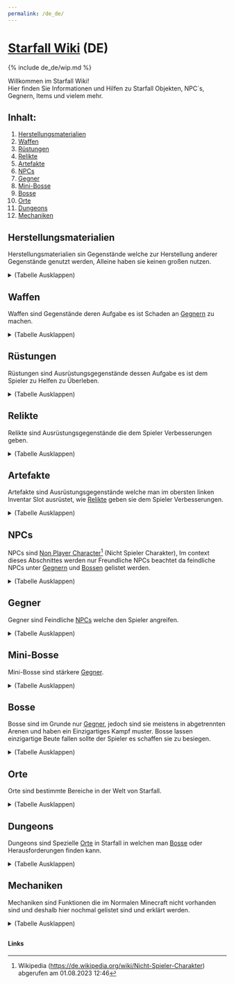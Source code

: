 ```yaml
---
permalink: /de_de/
---
```

# [<t>Starfall Wiki](/) (DE)

{% include de_de/wip.md %}

Willkommen im Starfall Wiki! <br>
Hier finden Sie Informationen und Hilfen zu Starfall Objekten, NPC´s, Gegnern, Items und vielem mehr.

## Inhalt:
 1. [Herstellungsmaterialien](#herstellungsmaterialien)
 2. [Waffen](#waffen)
 3. [Rüstungen](#rüstungen)
 4. [Relikte](#relikte)
 5. [Artefakte](#artefakte)
 6. [NPCs](#npcs)
 7. [Gegner](#gegner)
 8. [Mini-Bosse](#mini-bosse)
 9. [Bosse](#bosse)
10. [Orte](#orte)
11. [Dungeons](#dungeons)
12. [Mechaniken](#mechaniken)

## Herstellungsmaterialien

Herstellungsmaterialien sin Gegenstände welche zur Herstellung anderer Gegenstände genutzt werden, Alleine haben sie keinen großen nutzen.
<details>
	<summary>(Tabelle Ausklappen)</summary>

|   |  |
|:-:|:-|
| A ||
| B ||
| C ||
| D ||
| E ||
| F ||
| G ||
| H ||
| I ||
| J ||
| K ||
| L |[<e>Leder](/de_de/crafting-materials/leather/)|
| M ||
| N ||
| O ||
| P ||
| Q ||
| R ||
| S |[<e>Stock](/de_de/crafting-materials/stick/)|
| T ||
| U ||
| V ||
| W ||
| X ||
| Y ||
| Z ||

</details>

## Waffen

Waffen sind Gegenstände deren Aufgabe es ist Schaden an [<e>Gegnern](#gegner) zu machen.

<details>
	<summary>(Tabelle Ausklappen)</summary>

|   |  |
|:-:|:-|
| A ||
| B ||
| C ||
| D ||
| E ||
| F ||
| G ||
| H ||
| I ||
| J ||
| K ||
| L ||
| M ||
| N ||
| O ||
| P ||
| Q ||
| R ||
| S ||
| T ||
| U ||
| V ||
| W ||
| X ||
| Y ||
| Z ||

</details>

## Rüstungen

Rüstungen sind Ausrüstungsgegenstände dessen Aufgabe es ist dem Spieler zu Helfen zu Überleben.

<details>
	<summary>(Tabelle Ausklappen)</summary>

|   |  |
|:-:|:-|
| A ||
| B ||
| C ||
| D ||
| E ||
| F ||
| G ||
| H ||
| I ||
| J ||
| K ||
| L ||
| M ||
| N ||
| O ||
| P ||
| Q ||
| R ||
| S ||
| T ||
| U ||
| V ||
| W ||
| X ||
| Y ||
| Z ||

</details>

## Relikte

Relikte sind Ausrüstungsgegenstände die dem Spieler Verbesserungen geben.

<details>
	<summary>(Tabelle Ausklappen)</summary>

|   |  |
|:-:|:-|
| A ||
| B ||
| C ||
| D ||
| E ||
| F ||
| G ||
| H ||
| I ||
| J ||
| K ||
| L ||
| M ||
| N ||
| O ||
| P ||
| Q ||
| R ||
| S ||
| T ||
| U ||
| V ||
| W ||
| X ||
| Y ||
| Z ||

</details>

## Artefakte

Artefakte sind Ausrüstungsgegenstände welche man im obersten linken Inventar Slot ausrüstet, wie [<e>Relikte](#relikte) geben sie dem Spieler Verbesserungen.

<details>
	<summary>(Tabelle Ausklappen)</summary>

|   |  |
|:-:|:-|
| A ||
| B ||
| C ||
| D ||
| E ||
| F ||
| G ||
| H ||
| I ||
| J ||
| K ||
| L ||
| M ||
| N ||
| O ||
| P ||
| Q ||
| R ||
| S ||
| T ||
| U ||
| V ||
| W ||
| X ||
| Y ||
| Z ||

</details>

## NPCs

NPCs sind [<o>Non Player Character](https://de.wikipedia.org/wiki/Nicht-Spieler-Charakter)[^1] (Nicht Spieler Charakter), Im context dieses Abschnittes werden nur Freundliche NPCs beachtet da feindliche NPCs unter [<e>Gegnern](#gegner) und [<e>Bossen](#bosse) gelistet werden.

<details>
	<summary>(Tabelle Ausklappen)</summary>

|   |  |
|:-:|:-|
| A ||
| B ||
| C ||
| D ||
| E ||
| F ||
| G ||
| H ||
| I ||
| J ||
| K ||
| L ||
| M ||
| N ||
| O ||
| P ||
| Q ||
| R ||
| S ||
| T ||
| U ||
| V ||
| W ||
| X ||
| Y ||
| Z ||

</details>

## Gegner

Gegner sind Feindliche [<e>NPCs](#npcs) welche den Spieler angreifen.

<details>
	<summary>(Tabelle Ausklappen)</summary>

|   |  |
|:-:|:-|
| A ||
| B ||
| C ||
| D ||
| E ||
| F ||
| G ||
| H ||
| I ||
| J ||
| K ||
| L ||
| M ||
| N ||
| O ||
| P ||
| Q ||
| R ||
| S ||
| T ||
| U ||
| V ||
| W ||
| X ||
| Y ||
| Z ||

</details>

## Mini-Bosse

Mini-Bosse sind stärkere [<e>Gegner](#gegner).

<details>
	<summary>(Tabelle Ausklappen)</summary>

|   |  |
|:-:|:-|
| A ||
| B ||
| C ||
| D ||
| E ||
| F ||
| G ||
| H ||
| I ||
| J ||
| K ||
| L ||
| M ||
| N ||
| O ||
| P ||
| Q ||
| R ||
| S ||
| T ||
| U ||
| V ||
| W ||
| X ||
| Y ||
| Z ||

</details>

## Bosse

Bosse sind im Grunde nur [<e>Gegner](#gegner), jedoch sind sie meistens in abgetrennten Arenen und haben ein Einzigartiges Kampf muster. Bosse lassen einzigartige Beute fallen sollte der Spieler es schaffen sie zu besiegen.

<details>
	<summary>(Tabelle Ausklappen)</summary>

|   |  |
|:-:|:-|
| A ||
| B ||
| C ||
| D ||
| E ||
| F ||
| G ||
| H ||
| I ||
| J ||
| K ||
| L ||
| M ||
| N ||
| O ||
| P ||
| Q ||
| R ||
| S ||
| T ||
| U ||
| V ||
| W ||
| X ||
| Y ||
| Z ||

</details>

## Orte

Orte sind bestimmte Bereiche in der Welt von Starfall.

<details>
	<summary>(Tabelle Ausklappen)</summary>

|   |  |
|:-:|:-|
| A ||
| B ||
| C ||
| D ||
| E ||
| F ||
| G ||
| H ||
| I ||
| J ||
| K ||
| L ||
| M ||
| N ||
| O ||
| P ||
| Q ||
| R ||
| S |[<e>Spawn](/de_de/places/spawn)|
| T |[<e>Tutorial](/de_de/places/tutorial)|
| U ||
| V ||
| W ||
| X ||
| Y ||
| Z ||

</details>

## Dungeons

Dungeons sind Spezielle [<e>Orte](#orte) in Starfall in welchen man [<e>Bosse](#bosse) oder Herausforderungen finden kann.

<details>
	<summary>(Tabelle Ausklappen)</summary>

|   |  |
|:-:|:-|
| A ||
| B ||
| C ||
| D ||
| E ||
| F ||
| G ||
| H ||
| I ||
| J ||
| K ||
| L ||
| M ||
| N ||
| O ||
| P ||
| Q ||
| R ||
| S ||
| T ||
| U ||
| V ||
| W ||
| X ||
| Y ||
| Z ||

</details>

## Mechaniken

Mechaniken sind Funktionen die im Normalen Minecraft nicht vorhanden sind und deshalb hier nochmal gelistet sind und erklärt werden.

<details>
	<summary>(Tabelle Ausklappen)</summary>

|   |  |
|:-:|:-|
| A ||
| B ||
| C ||
| D ||
| E ||
| F ||
| G ||
| H ||
| I |[<e>Interagieren]({{site.baseurl}}/de_de/mechanics/interact)|
| J ||
| K ||
| L ||
| M ||
| N ||
| O ||
| P ||
| Q ||
| R ||
| S ||
| T ||
| U ||
| V ||
| W ||
| X ||
| Y ||
| Z ||

</details>

##
#### Links
[^1]: Wikipedia (https://de.wikipedia.org/wiki/Nicht-Spieler-Charakter) abgerufen am 01.08.2023 12:46
